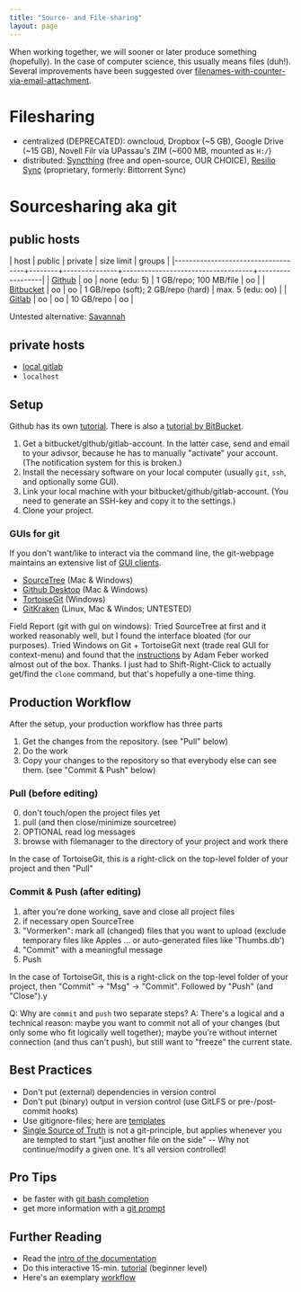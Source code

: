 ```yaml
---
title: "Source- and File-sharing"
layout: page
---
```


When working together, we will sooner or later produce something
(hopefully). In the case of computer science, this usually means files
(duh!). Several improvements have been suggested over
[filenames-with-counter-via-email-attachment](http://www.phdcomics.com/comics/archive.php?comicid=1531).

# Filesharing

- centralized (DEPRECATED): owncloud, Dropbox (~5 GB), Google Drive (~15 GB), Novell Filr
  via UPassau's ZIM (~600 MB, mounted as `H:/`)
- distributed: [Syncthing](https://syncthing.net/) (free and
  open-source, OUR CHOICE), [Resilio Sync](http://getsync.com)
  (proprietary, formerly: Bittorrent Sync)

# Sourcesharing aka git

## public hosts

  | host                               | public | private       | size limit                         | groups           |
  |------------------------------------+--------+---------------+------------------------------------+------------------|
  | [Github](https://github.com)       | oo     | none (edu: 5) | 1 GB/repo; 100 MB/file             | oo               |
  | [Bitbucket](https://bitbucket.com) | oo     | oo            | 1 GB/repo (soft); 2 GB/repo (hard) | max. 5 (edu: oo) |
  | [Gitlab](https://gitlab.com)       | oo     | oo            | 10 GB/repo                         | oo               |

  Untested alternative: [Savannah](https://savannah.gnu.org)

## private hosts

- [local gitlab](https://gitlab.dimis.uni-passau.de)
- `localhost`

## Setup

Github has its own
[tutorial](https://guides.github.com/activities/hello-world/). There is also a [tutorial by BitBucket](https://www.atlassian.com/git/tutorials/learn-git-with-bitbucket-cloud).

1. Get a bitbucket/github/gitlab-account. In the latter case, send and
email to your adivsor, because he has to manually "activate" your
account. (The notification system for this is broken.)
2. Install the necessary software on your local computer (usually
`git`, `ssh`, and optionally some GUI).
3. Link your local machine with your bitbucket/github/gitlab-account. (You need to generate an SSH-key and
copy it to the settings.)
4. Clone your project.

### GUIs for git

If you don't want/like to interact via the command line, the git-webpage maintains an extensive list of [GUI
clients](https://git-scm.com/downloads/guis).

- [SourceTree](https://www.sourcetreeapp.com/) (Mac & Windows)
- [Github Desktop](https://desktop.github.com/) (Mac & Windows)
- [TortoiseGit](https://tortoisegit.org/) (Windows)
- [GitKraken](https://www.gitkraken.com/) (Linux, Mac & Windos;
  UNTESTED)

Field Report (git with gui on windows): Tried SourceTree at first and it
worked reasonably well, but I found the interface bloated (for our
purposes). Tried Windows on Git + TortoiseGit next (trade real GUI for
context-menu) and found that the
[instructions](https://blog.assembla.com/AssemblaBlog/tabid/12618/bid/77264/Setting-Up-Git-on-Windows-in-Four-Easy-Steps.aspx)
by Adam Feber worked almost out of the box. Thanks. I just had to
Shift-Right-Click to actually get/find the `clone` command, but that's
hopefully a one-time thing.

## Production Workflow

After the setup, your production workflow has three parts

1. Get the changes from the repository. (see "Pull" below)
2. Do the work
3. Copy your changes to the repository so that everybody else can see
them. (see "Commit & Push" below)


### Pull (before editing)

0. don't touch/open the project files yet
1. pull (and then close/minimize sourcetree)
2. OPTIONAL read log messages
3. browse with filemanager to the directory of your project and work
there

In the case of TortoiseGit, this is a right-click on the top-level
folder of your project and then "Pull"


### Commit & Push (after editing)

1. after you're done working, save and close all project files
2. if necessary open SourceTree
3. "Vormerken": mark all (changed) files that you want to upload
(exclude temporary files like Apples ... or auto-generated files like
'Thumbs.db')
3. "Commit" with a meaningful message
4. Push

In the case of TortoiseGit, this is a right-click on the top-level
folder of your project, then "Commit" -> "Msg" -> "Commit". Followed by
"Push" (and "Close").y

Q: Why are `commit` and `push` two separate steps?
A: There's a logical and a technical reason: maybe you want to
commit not all of your changes (but only some who fit logically well
together); maybe you're without internet connection (and thus can't push), but still want to "freeze" the current
state.

## Best Practices

- Don't put (external) dependencies in version control
- Don't put (binary) output in version control (use GitLFS or
  pre-/post-commit hooks)
- Use gitignore-files; here are
  [templates](https://github.com/github/gitignore)
- [Single Source of
  Truth](https://en.wikipedia.org/wiki/Single_source_of_truth) is not a
  git-principle, but applies whenever you are tempted to start "just
  another file on the side" -- Why not continue/modify a given one. It's
  all version controlled!

## Pro Tips

- be faster with [git bash
  completion](https://github.com/git/git/blob/master/contrib/completion/git-prompt.sh)
- get more information with a [git
  prompt](https://github.com/git/git/blob/master/contrib/completion/git-prompt.sh)

## Further Reading

- Read the [intro of the
  documentation](https://git-scm.com/book/en/v2/Getting-Started-About-Version-Control)
- Do this interactive 15-min.
  [tutorial](https://try.github.io/levels/1/challenges/1) (beginner
  level)
- Here's an exemplary
  [workflow](http://nvie.com/posts/a-successful-git-branching-model/)
